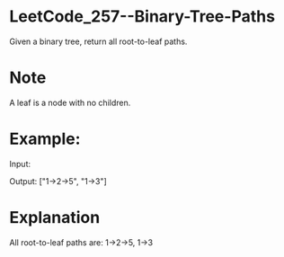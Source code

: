 # LeetCode_257--Binary-Tree-Paths

Given a binary tree, return all root-to-leaf paths.

# Note

A leaf is a node with no children.

# Example:

Input:



Output: ["1->2->5", "1->3"]

# Explanation 

All root-to-leaf paths are: 1->2->5, 1->3
